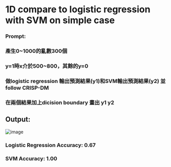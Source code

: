 # 1D compare to  logistic regression with SVM on simple case
### Prompt: 
### 產生0~1000的亂數300個 
### y=1時x介於500~800，其餘的y=0
### 做logistic regression 輸出預測結果(y1)和SVM輸出預測結果(y2) 並follow CRISP-DM
### 在兩個結果加上dicision boundary 畫出 y1 y2

## Output:
![image](https://github.com/user-attachments/assets/d16f636b-121e-4d30-802e-f6bf2145336b)
### Logistic Regression Accuracy: 0.67
### SVM Accuracy: 1.00
